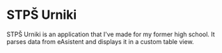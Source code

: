 # STPŠ Urniki
STPŠ Urniki is an application that I've made for my former high school. It parses data from eAsistent and displays it in a custom table view.
